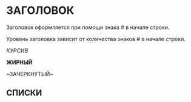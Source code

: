 # ЗАГОЛОВОК

Заголовок оформляется при помощи знака # в начале строки.

Уровень заголовка зависит от количества знаков # в начале строки.


*КУРСИВ*

**ЖИРНЫЙ**

~ЗАЧЕРКНУТЫЙ~

## СПИСКИ

